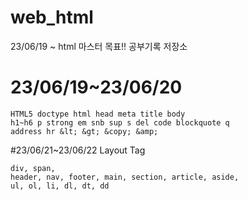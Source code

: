# web_html
23/06/19 ~ html 마스터 목표!! 공부기록 저장소

# 23/06/19~23/06/20

```
HTML5 doctype html head meta title body
h1~h6 p strong em snb sup s del code blockquote q
address hr &lt; &gt; &copy; &amp;
```

#23/06/21~23/06/22 Layout Tag
```
div, span,
header, nav, footer, main, section, article, aside,
ul, ol, li, dl, dt, dd
```
